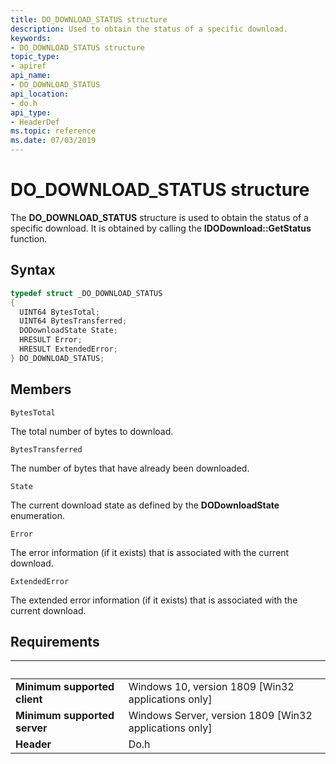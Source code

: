 ```yaml
---
title: DO_DOWNLOAD_STATUS structure
description: Used to obtain the status of a specific download.
keywords:
- DO_DOWNLOAD_STATUS structure
topic_type:
- apiref
api_name:
- DO_DOWNLOAD_STATUS
api_location:
- do.h
api_type:
- HeaderDef
ms.topic: reference
ms.date: 07/03/2019
---
```


# DO_DOWNLOAD_STATUS structure

The **DO_DOWNLOAD_STATUS** structure is used to obtain the status of a specific download. It is obtained by calling the **IDODownload::GetStatus** function.

## Syntax
```cpp
typedef struct _DO_DOWNLOAD_STATUS
{
  UINT64 BytesTotal;
  UINT64 BytesTransferred;
  DODownloadState State;
  HRESULT Error;
  HRESULT ExtendedError;
} DO_DOWNLOAD_STATUS;
```

## Members

`BytesTotal`

The total number of bytes to download.

`BytesTransferred`

The number of bytes that have already been downloaded.

`State`

The current download state as defined by the **DODownloadState** enumeration.

`Error`

The error information (if it exists) that is associated with the current download.

`ExtendedError`

The extended error information (if it exists) that is associated with the current download.

## Requirements

| &nbsp; | &nbsp; |
| ---- |:---- |
| **Minimum supported client** | Windows 10, version 1809 \[Win32 applications only\] |
| **Minimum supported server** | Windows Server, version 1809 \[Win32 applications only\] |
| **Header** | Do.h |

